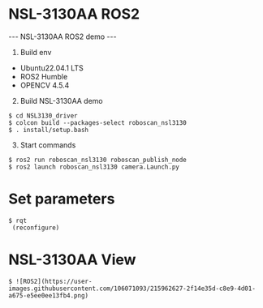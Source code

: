 # NSL-3130AA ROS2
--- NSL-3130AA ROS2 demo ---

1. Build env
 - Ubuntu22.04.1 LTS
 - ROS2 Humble
 - OPENCV 4.5.4
 
 
2. Build NSL-3130AA demo
```
$ cd NSL3130_driver
$ colcon build --packages-select roboscan_nsl3130
$ . install/setup.bash
```
 
3. Start commands
```
$ ros2 run roboscan_nsl3130 roboscan_publish_node
$ ros2 launch roboscan_nsl3130 camera.Launch.py
```

# Set parameters
```
$ rqt
 (reconfigure)
```
 
 
# NSL-3130AA View
 ```
 $ ![ROS2](https://user-images.githubusercontent.com/106071093/215962627-2f14e35d-c8e9-4d01-a675-e5ee0ee13fb4.png)
```
 
 
 
 
 
